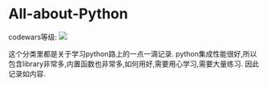# All-about-Python
codewars等级:
![](https://www.codewars.com/users/rovesoul/badges/large)

这个分类里都是关于学习python路上的一点一滴记录.
python集成性能很好,所以包含library非常多,内置函数也非常多,如何用好,需要用心学习,需要大量练习.
因此记录如内容.
